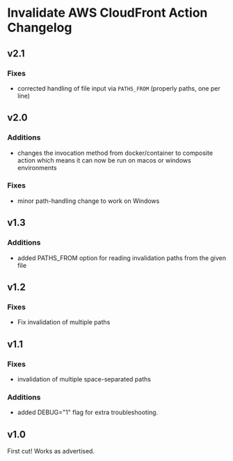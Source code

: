 # Invalidate AWS CloudFront Action Changelog

## v2.1

### Fixes

- corrected handling of file input via `PATHS_FROM` (properly paths, one per
  line)

## v2.0

### Additions

- changes the invocation method from docker/container to composite action which
  means it can now be run on macos or windows environments

### Fixes

- minor path-handling change to work on Windows

## v1.3

### Additions

- added PATHS_FROM option for reading invalidation paths from the given file

## v1.2

### Fixes

- Fix invalidation of multiple paths

## v1.1

### Fixes

- invalidation of multiple space-separated paths

### Additions

- added DEBUG="1" flag for extra troubleshooting.

## v1.0

First cut! Works as advertised.

